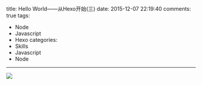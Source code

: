 title: Hello World——从Hexo开始(三)
date: 2015-12-07 22:19:40
comments: true
tags:
- Node
- Javascript
- Hexo
categories: 
- Skills
- Javascript
- Node
---

![](/images/gallery/2015/12/07/cover.jpg)